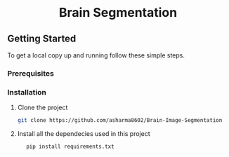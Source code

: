 <br />
<p align="center">
  <h1 align="center">Brain Segmentation</h1>
</p>


<!-- ### Built With

- [Next.js](https://nextjs.org/)
- [Firebase](https://firebase.google.com/)
- [Tailwind CSS](https://tailwindcss.com/)
- [Material UI](https://mui.com/)
- [TMDb API](https://www.themoviedb.org/) -->

## Getting Started

To get a local copy up and running follow these simple steps.

### Prerequisites



### Installation

1. Clone the project
   ```sh
   git clone https://github.com/asharma8602/Brain-Image-Segmentation
   ```

2. Install all the dependecies used in this project
  ```sh
        pip install requirements.txt 
  ```
